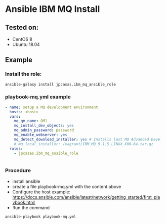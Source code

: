 Ansible IBM MQ Install
==============================

Tested on:
----------

- CentOS 8
- Ubuntu 18.04

Example
-------

### Install the role:

```bash
ansible-galaxy install jpcasas.ibm_mq_ansible_role

```


### playbook-mq.yml example

```yaml
- name: setup a MQ development environment
  hosts: <host>
  vars:
    mq_qm_name: QM1
    mq_install_dev_objects: yes
    mq_admin_password: password
    mq_enable_webserver: yes
    mq_detect_download_installer: yes # Installs last MQ Advanced Developper from repo IBM
    # mq_local_installer: /vagrant/IBM_MQ_9.1.5_LINUX_X86-64.tar.gz
  roles:
    - jpcasas.ibm_mq_ansible_role
 
```

### Procedure
 - install ansible
 - create a file playbook-mq.yml with the content above 
 - Configure the host example: https://docs.ansible.com/ansible/latest/network/getting_started/first_playbook.html
 - Run the command 
 ```bash
 ansible-playbook playbook-mq.yml
```
